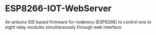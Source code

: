 # ESP8266-IOT-WebServer
An arduino IDE based firmware for nodemcu (ESP8266) to control one to eight relay modules simultaneously through web interface
